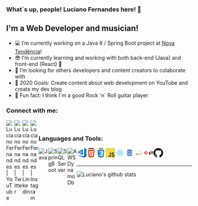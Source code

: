 ### What´s up, people! Luciano Fernandes here! 👋

## I'm a Web Developer and musician!

-   💻 I’m currently working on a Java 8 / Spring Boot project at [Nova Tendência][sitenova]!
-   😎 I’m currently learning and working with both back-end (Java) and front-end (React) 🔨
-   👯 I’m looking for others developers and content creators to colaborate with
-   🥅 2020 Goals: Create content about web development on YouTube and create my dev blog
-   🎸 Fun fact: I think I´m a good Rock ´n´ Roll guitar player

### Connect with me:

[<img align="left" alt="Luciano Fernandes | YouTube" width="22px" src="https://cdn.jsdelivr.net/npm/simple-icons@v3/icons/youtube.svg" />][youtube]
[<img align="left" alt="Luciano Fernandes | Twitter" width="22px" src="https://cdn.jsdelivr.net/npm/simple-icons@v3/icons/twitter.svg" />][twitter]
[<img align="left" alt="Luciano Fernandes | LinkedIn" width="22px" src="https://cdn.jsdelivr.net/npm/simple-icons@v3/icons/linkedin.svg" />][linkedin]
[<img align="left" alt="Luciano Fernandes | Instagram" width="22px" src="https://cdn.jsdelivr.net/npm/simple-icons@v3/icons/instagram.svg" />][instagram]

<br />

### Languages and Tools:

<img align="left" alt="Java" width="26px" src="https://img.icons8.com/color/48/000000/java-coffee-cup-logo.png" />
<img align="left" alt="SpringBoot" width="26px" src="https://img.icons8.com/color/48/000000/spring-logo.png" />
<img align="left" alt="SQL Server" width="26px" src="https://img.icons8.com/color/48/000000/microsoft-sql-server.png" />
<img align="left" alt="AWS DynamoDb" width="26px" src="https://img.icons8.com/color/48/000000/amazon-web-services.png" />
<img align="left" alt="Visual Studio Code" width="26px" src="https://raw.githubusercontent.com/github/explore/80688e429a7d4ef2fca1e82350fe8e3517d3494d/topics/visual-studio-code/visual-studio-code.png" />
<img align="left" alt="HTML5" width="26px" src="https://raw.githubusercontent.com/github/explore/80688e429a7d4ef2fca1e82350fe8e3517d3494d/topics/html/html.png" />
<img align="left" alt="CSS3" width="26px" src="https://raw.githubusercontent.com/github/explore/80688e429a7d4ef2fca1e82350fe8e3517d3494d/topics/css/css.png" />
<img align="left" alt="JavaScript" width="26px" src="https://raw.githubusercontent.com/github/explore/80688e429a7d4ef2fca1e82350fe8e3517d3494d/topics/javascript/javascript.png" />
<img align="left" alt="React" width="26px" src="https://raw.githubusercontent.com/github/explore/80688e429a7d4ef2fca1e82350fe8e3517d3494d/topics/react/react.png" />
<img align="left" alt="SQL" width="26px" src="https://raw.githubusercontent.com/github/explore/80688e429a7d4ef2fca1e82350fe8e3517d3494d/topics/sql/sql.png" />
<img align="left" alt="MySQL" width="26px" src="https://raw.githubusercontent.com/github/explore/80688e429a7d4ef2fca1e82350fe8e3517d3494d/topics/mysql/mysql.png" />
<img align="left" alt="Git" width="26px" src="https://raw.githubusercontent.com/github/explore/80688e429a7d4ef2fca1e82350fe8e3517d3494d/topics/git/git.png" />
<img align="left" alt="GitHub" width="26px" src="https://raw.githubusercontent.com/github/explore/78df643247d429f6cc873026c0622819ad797942/topics/github/github.png" />

<br />
<br />

---

![Luciano's github stats](https://github-readme-stats.vercel.app/api?username=lucianopopo&show_icons=true&theme=radical)

[sitenova]: https://www.ntendencia.com.br/
[twitter]: https://twitter.com/lucianopopo
[youtube]: https://www.youtube.com/channel/UC3Ib5mQIqc7sqJXt0mgeKgA
[instagram]: https://www.instagram.com/lucianopopo/
[linkedin]: https://www.linkedin.com/in/lucianopopo/
